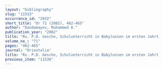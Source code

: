```yaml
---
layout: "bibliography"
slug: "11533"
occurrence_id: "2932"
short_title: "Or 71 (2002), 462-465"
author: "Dandamayev, Muhammed A."
publication_year: "2002"
title: "Rv. P.D. Gesche, Schulunterricht in Babylonien im ersten Jahrt. V. Chr."
volume_no_: "71"
pages: "462-465"
journal: "Orientalia"
title: "Rv. P.D. Gesche, Schulunterricht in Babylonien im ersten Jahrt. V. Chr."
previous_item: "11536"
---
```

